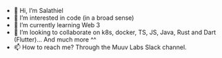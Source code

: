 - 👋 Hi, I’m Salathiel
- 👀 I’m interested in code (in a broad sense)
- 🌱 I’m currently learning Web 3
- 💞️ I’m looking to collaborate on k8s, docker, TS, JS, Java, Rust and Dart (Flutter)... And much more ^^
- 📫 How to reach me? Through the Muuv Labs Slack channel.

<!---
SalathielGeneseML/SalathielGeneseML is a ✨ special ✨ repository because its `README.md` (this file) appears on your GitHub profile.
You can click the Preview link to take a look at your changes.
--->
